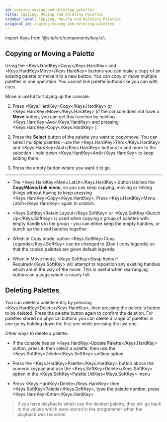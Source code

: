 ```yaml
---
id: copying-moving-and-deleting-palettes
title: Copying, Moving and Deleting Palettes
sidebar_label: Copying, Moving and Deleting Palettes
original_id: copying-moving-and-deleting-palettes
---
```


import Keys from '@site/src/components/key.ts';

Copying or Moving a Palette
---------------------------

Using the <Keys.HardKey>Copy</Keys.HardKey> and <Keys.HardKey>Move</Keys.HardKey> buttons you can make a copy of an existing palette or
move it to a new button. You can copy or move multiple palettes in one
operation. You cannot link palette buttons like you can with cues.

Move is useful for tidying up the console.

1. Press <Keys.HardKey>Copy</Keys.HardKey> or <Keys.HardKey>Move</Keys.HardKey> (if the console does not have a **Move** button,
	you can get this function by holding <Keys.HardKey>Avo</Keys.HardKey> and pressing <Keys.HardKey>Copy</Keys.HardKey> ).

2. Press the **Select** button of the palette you want to copy/move. You
can select multiple palettes - use the <Keys.HardKey>Thro</Keys.HardKey> and <Keys.HardKey>And</Keys.HardKey> buttons to
add more to the selection - hold down <Keys.HardKey>And</Keys.HardKey> to keep adding them.

3. Press the empty button where you want it to go

---

-   The <Keys.HardKey>Menu Latch</Keys.HardKey> button latches the **Copy/Move/Link menu**, so you
    can keep copying, moving or linking things without having to keep
    pressing <Keys.HardKey>Copy</Keys.HardKey>. Press <Keys.HardKey>Menu Latch</Keys.HardKey> again to unlatch.

-   <Keys.SoftKey>Retain Layout</Keys.SoftKey> or <Keys.SoftKey>Bunch Up</Keys.SoftKey> is used when copying a group of
    palettes with empty handles in the group - you can either keep the
    empty handles, or bunch up the used handles together.

-   When in Copy mode, option <Keys.SoftKey>Copy Legends</Keys.SoftKey> can be changed to \[Don't
    copy legends\] so that the copied palettes are given default
    legends.

-   When in Move mode, <Keys.SoftKey>Swap Items if Required</Keys.SoftKey> will attempt to
    reposition any existing handles which are in the way of the move.
    This is useful when rearranging buttons on a page which is nearly
    full.

Deleting Palettes
-----------------

You can delete a palette entry by pressing <Keys.HardKey>Delete</Keys.HardKey>, then pressing the
palette's button to be deleted. Press the palette button again to
confirm the deletion. For palettes stored on physical buttons you can
delete a range of palettes in one go by holding down the first one while
pressing the last one.

Other ways to delete a palette:

-   If the console has an <Keys.HardKey>Update Palette</Keys.HardKey> button, press it, then
    select a palette, then use the <Keys.SoftKey>Delete</Keys.SoftKey> softkey option

-   Press the <Keys.HardKey>Palette</Keys.HardKey> button above the numeric keypad and use the
    <Keys.SoftKey>Delete</Keys.SoftKey> option in the <Keys.SoftKey>Palette Utilities</Keys.SoftKey> menu

-   Press <Keys.HardKey>Delete</Keys.HardKey> then <Keys.SoftKey>Palette</Keys.SoftKey>, type the palette number, press
    <Keys.HardKey>Enter</Keys.HardKey>

>   If you have playbacks which use the deleted palette, they will go
    back to the values which were stored in the programmer when the
    playback was recorded